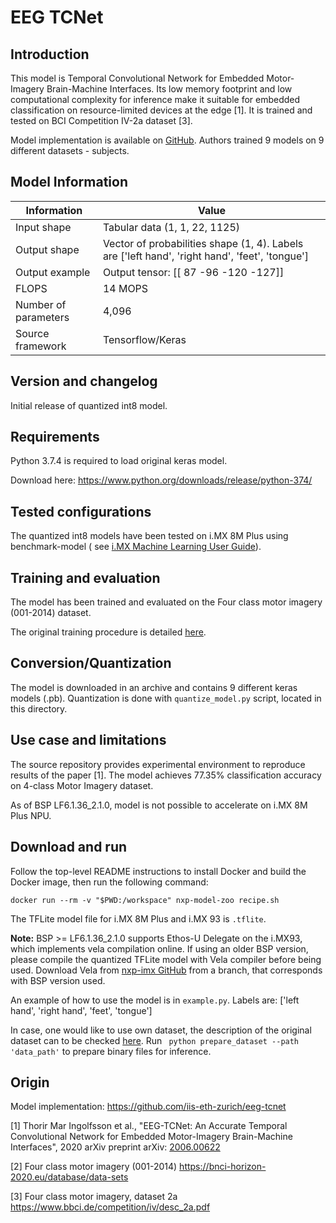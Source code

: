 # EEG TCNet

## Introduction

This model is Temporal Convolutional Network for Embedded Motor-Imagery Brain-Machine Interfaces. Its low memory
footprint and low computational complexity for inference make it suitable for embedded classification on
resource-limited
devices at the edge [1]. It is trained and tested on BCI Competition IV-2a dataset [3].

Model implementation is available on [GitHub](https://github.com/iis-eth-zurich/eeg-tcnet). Authors trained 9 models on
9 different datasets - subjects.

## Model Information

 Information          | Value                                                                                          
----------------------|------------------------------------------------------------------------------------------------
 Input shape          | Tabular data (1, 1, 22, 1125)                                                                  
 Output shape         | Vector of probabilities shape (1, 4). Labels are ['left hand', 'right hand', 'feet', 'tongue'] 
 Output example       | Output tensor: [[  87  -96 -120 -127]]                                                         
 FLOPS                | 14 MOPS                                                                                        
 Number of parameters | 4,096                                                                                          
 Source framework     | Tensorflow/Keras                                                                               

## Version and changelog

Initial release of quantized int8 model.

## Requirements

Python 3.7.4 is required to load original keras model.

Download here: https://www.python.org/downloads/release/python-374/

## Tested configurations

The quantized int8 models have been tested on i.MX 8M Plus using benchmark-model (
see [i.MX Machine Learning User Guide](https://www.nxp.com/docs/en/user-guide/IMX-MACHINE-LEARNING-UG.pdf)).

## Training and evaluation

The model has been trained and evaluated on the Four class motor imagery (001-2014) dataset.

The original training procedure is detailed [here](https://github.com/iis-eth-zurich/eeg-tcnet).

## Conversion/Quantization

The model is downloaded in an archive and contains 9 different keras models (.pb). Quantization is done with
`quantize_model.py` script, located in this directory.

## Use case and limitations

The source repository provides experimental environment to reproduce results of the paper [1]. The model achieves 77.35%
classification accuracy on 4-class Motor Imagery dataset.

As of BSP LF6.1.36_2.1.0, model is not possible to accelerate on i.MX 8M Plus NPU. 

## Download and run

Follow the top-level README instructions to install Docker and build the Docker image, then run the following command: 

    docker run --rm -v "$PWD:/workspace" nxp-model-zoo recipe.sh 

The TFLite model file for i.MX 8M Plus and i.MX 93 is `.tflite`. 

**Note:** BSP >= LF6.1.36_2.1.0 supports Ethos-U Delegate on the i.MX93, which implements vela compilation online. If using an older BSP version, please compile the quantized TFLite model with Vela compiler before being used. Download Vela from [nxp-imx GitHub](https://github.com/nxp-imx/ethos-u-vela) from a branch, that corresponds with BSP version used.

An example of how to use the model is in `example.py`. Labels are: ['left hand', 'right hand', 'feet', 'tongue']

In case, one would like to use own dataset, the description of the original
dataset can to be checked [here](https://www.bbci.de/competition/iv/desc_2a.pdf).
Run ``` python prepare_dataset --path 'data_path'``` to
prepare binary files for inference.

## Origin

Model implementation:  https://github.com/iis-eth-zurich/eeg-tcnet

[1] Thorir Mar Ingolfsson et al., "EEG-TCNet: An Accurate Temporal Convolutional Network for Embedded Motor-Imagery
Brain-Machine Interfaces", 2020 arXiv preprint arXiv: [2006.00622](https://arxiv.org/pdf/2006.00622.pdf)

[2] Four class motor imagery (001-2014) https://bnci-horizon-2020.eu/database/data-sets

[3] Four class motor imagery, dataset 2a https://www.bbci.de/competition/iv/desc_2a.pdf
